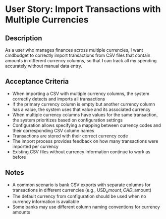 # User Story: Import Transactions with Multiple Currencies

<!-- AI generated and maintained by Claude 3.7 Sonnet -->

## Description
As a user who manages finances across multiple currencies, I want cmdbudget to correctly import transactions from CSV files that contain amounts in different currency columns, so that I can track all my spending accurately without manual data entry.

## Acceptance Criteria
- When importing a CSV with multiple currency columns, the system correctly detects and imports all transactions
- If the primary currency column is empty but another currency column has a value, the system uses that value and its associated currency
- When multiple currency columns have values for the same transaction, the system prioritizes based on configuration settings
- Configuration allows specifying a mapping between currency codes and their corresponding CSV column names
- Transactions are stored with their correct currency code
- The import process provides feedback on how many transactions were imported per currency
- Existing CSV files without currency information continue to work as before

## Notes
- A common scenario is bank CSV exports with separate columns for transactions in different currencies (e.g., USD$_amount, CAD$_amount)
- The default currency from configuration should be used when no currency information is available
- Some banks may use different column naming conventions for currency amounts 